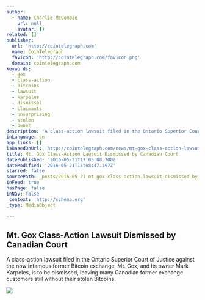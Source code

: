 ```yaml
---
author:
  - name: Charlie McCombie
    url: null
    avatar: {}
related: []
publisher:
  url: 'http://cointelegraph.com'
  name: CoinTelegraph
  favicon: 'http://cointelegraph.com/favicon.png'
  domain: cointelegraph.com
keywords:
  - gox
  - class-action
  - bitcoins
  - lawsuit
  - karpeles
  - dismissal
  - claimants
  - unsurprising
  - stolen
  - owner
description: 'A class-action lawsuit filed in the Ontario Superior Court of Justice against the now infamous former Bitcoin exchange, Mt. Gox, and its owner Mark Karpeles, is to be dismissed, leaving many Canadian former exchange customers still without their stolen Bitcoins.'
inLanguage: en
app_links: []
isBasedOnUrl: 'http://cointelegraph.com/news/mt-gox-class-action-lawsuit-dismissed-by-canadian-court'
title: Mt. Gox Class-Action Lawsuit Dismissed by Canadian Court
datePublished: '2016-05-21T17:05:08.700Z'
dateModified: '2016-05-21T15:08:47.397Z'
starred: false
sourcePath: _posts/2016-05-21-mt-gox-class-action-lawsuit-dismissed-by-canadian-court.md
inFeed: true
hasPage: false
inNav: false
_context: 'http://schema.org'
_type: MediaObject

---
```

<article style=""><h1>Mt. Gox Class-Action Lawsuit Dismissed by Canadian Court</h1><p>A class-action lawsuit filed in the Ontario Superior Court of Justice against the now infamous former Bitcoin exchange, Mt. Gox, and its owner Mark Karpeles, is to be dismissed, leaving many Canadian former exchange customers still without their stolen Bitcoins.</p><img src="http://cointelegraph.com/images/725_aHR0cDovL2NvaW50ZWxlZ3JhcGguY29tL3N0b3JhZ2UvdXBsb2Fkcy92aWV3LzE4YjAyNDU4NTNjNDk1NTA1ZDMwZjI2ODA2NmFkMmZlLmpwZw==.jpg" /></article>